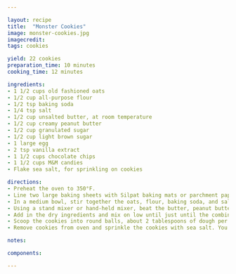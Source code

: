 ```yaml
---

layout: recipe
title:  "Monster Cookies"
image: monster-cookies.jpg
imagecredit: 
tags: cookies

yield: 22 cookies
preparation_time: 10 minutes
cooking_time: 12 minutes

ingredients:
- 1 1/2 cups old fashioned oats
- 1/2 cup all-purpose flour
- 1/2 tsp baking soda
- 1/4 tsp salt
- 1/2 cup unsalted butter, at room temperature
- 1/2 cup creamy peanut butter
- 1/2 cup granulated sugar
- 1/2 cup light brown sugar
- 1 large egg
- 2 tsp vanilla extract
- 1 1/2 cups chocolate chips
- 1 1/2 cups M&M candies
- Flake sea salt, for sprinkling on cookies

directions:
- Preheat the oven to 350°F.
- Line two large baking sheets with Silpat baking mats or parchment paper. Set aside.
- In a medium bowl, stir together the oats, flour, baking soda, and salt. Set aside.
- Using a stand mixer or hand-held mixer, beat the butter, peanut butter, and sugars together until creamy and smooth, on medium speed. Scrape down the sides of the bow with a spatula, if necessary. Beat in the egg and vanilla extract. Mix until well combined.
- Add in the dry ingredients and mix on low until just until the combined. Don't over mix. Gently stir in the chocolate chips and M&M's.
- Scoop the cookies into round balls, about 2 tablespoons of dough per cookie, and place on the prepared baking sheets, leaving 2 inches in between cookies. Bake for 10-12 minutes, or until the cookies are lightly browned around the edges, but still soft in the middle.
- Remove cookies from oven and sprinkle the cookies with sea salt. You can also gently press additional chocolate chips and M&M's on top of the cookies to make them look extra pretty. Let the cookies cool on the bakinG sheet for about 5 minutes or until set When set, transfer cookies to a wire rack and cool completely.

notes:

components:

---
```


